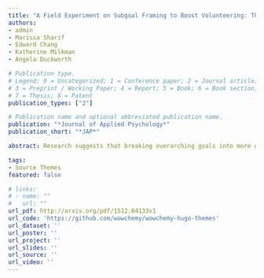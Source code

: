 ```yaml
---
title: "A Field Experiment on Subgoal Framing to Boost Volunteering: The Tradeoff between Goal Granularity and Flexibility"
authors:
- admin
- Marissa Sharif
- Edward Chang
- Katherine Milkman
- Angela Duckworth

# Publication type.
# Legend: 0 = Uncategorized; 1 = Conference paper; 2 = Journal article;
# 3 = Preprint / Working Paper; 4 = Report; 5 = Book; 6 = Book section;
# 7 = Thesis; 8 = Patent
publication_types: ["2"]

# Publication name and optional abbreviated publication name.
publication: "*Journal of Applied Psychology*"
publication_short: "*JAP*"

abstract: Research suggests that breaking overarching goals into more granular subgoals is beneficial for goal progress. However, making goals more granular often involves reducing the flexibility provided to complete them, and recent work shows that flexibility can also be beneficial for goal pursuit. We examine this tradeoff between granularity and flexibility in subgoals in a pre- registered, large-scale field experiment (N = 9,108) conducted over several months with volunteers at a national crisis counseling organization. A pre-registered vignette pilot study (N = 900) suggests that the subgoal framing tested in the field could benefit goal-seekers by bolstering their self-efficacy and goal commitment, and by discouraging procrastination. Our field experiment finds that reframing an overarching goal of 200 hours of volunteering into more granular subgoals (either 4 hours of volunteering every week or 8 hours every two weeks) increased hours volunteered by 8\% over a 12-week period. Further, increasing subgoal flexibility by breaking an annual 200-hour volunteering goal into a subgoal of volunteering 8 hours every two weeks, rather than 4 hours every week, led to more durable benefits.

tags:
- Source Themes
featured: false

# links:
# - name: ""
#   url: ""
url_pdf: http://arxiv.org/pdf/1512.04133v1
url_code: 'https://github.com/wowchemy/wowchemy-hugo-themes'
url_dataset: ''
url_poster: ''
url_project: ''
url_slides: ''
url_source: ''
url_video: ''
---
```

